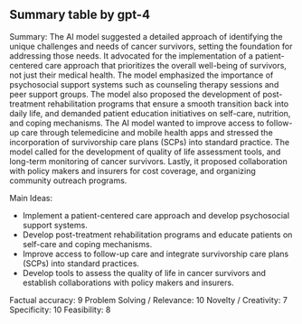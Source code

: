 ## Summary table by gpt-4
Summary: 
The AI model suggested a detailed approach of identifying the unique challenges and needs of cancer survivors, setting the foundation for addressing those needs. It advocated for the implementation of a patient-centered care approach that prioritizes the overall well-being of survivors, not just their medical health. The model emphasized the importance of psychosocial support systems such as counseling therapy sessions and peer support groups. The model also proposed the development of post-treatment rehabilitation programs that ensure a smooth transition back into daily life, and demanded patient education initiatives on self-care, nutrition, and coping mechanisms. The AI model wanted to improve access to follow-up care through telemedicine and mobile health apps and stressed the incorporation of survivorship care plans (SCPs) into standard practice. The model called for the development of quality of life assessment tools, and long-term monitoring of cancer survivors. Lastly, it proposed collaboration with policy makers and insurers for cost coverage, and organizing community outreach programs.

Main Ideas: 
- Implement a patient-centered care approach and develop psychosocial support systems.
- Develop post-treatment rehabilitation programs and educate patients on self-care and coping mechanisms.
- Improve access to follow-up care and integrate survivorship care plans (SCPs) into standard practices.
- Develop tools to assess the quality of life in cancer survivors and establish collaborations with policy makers and insurers.

Factual accuracy: 9
Problem Solving / Relevance: 10
Novelty / Creativity: 7
Specificity: 10
Feasibility: 8